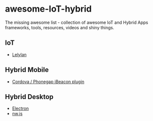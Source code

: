 # awesome-IoT-hybrid

The missing awesome list - collection of awesome IoT and Hybrid Apps frameworks, tools, resources, videos and shiny things.

## IoT

- [Lelylan](https://github.com/lelylan/lelylan)

## Hybrid Mobile

- [Cordova / Phonegap iBeacon plugin](https://github.com/petermetz/cordova-plugin-ibeacon)

## Hybrid Desktop

- [Electron](https://github.com/atom/electron)
- [nw.js](https://github.com/nwjs/nw.js)
